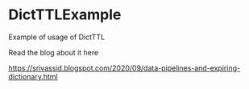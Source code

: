 # DictTTLExample
Example of usage of DictTTL 

Read the blog about it here

https://srivassid.blogspot.com/2020/09/data-pipelines-and-expiring-dictionary.html
